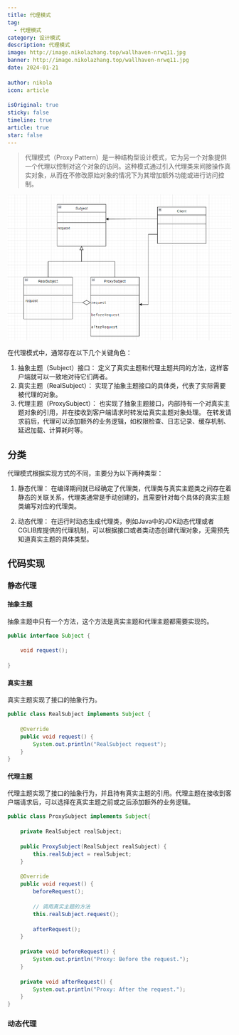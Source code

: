 ```yaml
---
title: 代理模式
tag:
  - 代理模式
category: 设计模式
description: 代理模式
image: http://image.nikolazhang.top/wallhaven-nrwq11.jpg
banner: http://image.nikolazhang.top/wallhaven-nrwq11.jpg
date: 2024-01-21

author: nikola
icon: article

isOriginal: true
sticky: false
timeline: true
article: true
star: false
---
```


> 代理模式（Proxy Pattern）是一种结构型设计模式，它为另一个对象提供一个代理以控制对这个对象的访问。这种模式通过引入代理类来间接操作真实对象，从而在不修改原始对象的情况下为其增加额外功能或进行访问控制。

![20240122172943](https://raw.githubusercontent.com/NikolaZhang/image-blog/main/13-proxy/20240122172943.png)

在代理模式中，通常存在以下几个关键角色：

1. 抽象主题（Subject）接口：
定义了真实主题和代理主题共同的方法，这样客户端就可以一致地对待它们两者。
1. 真实主题（RealSubject）：
实现了抽象主题接口的具体类，代表了实际需要被代理的对象。
1. 代理主题（ProxySubject）：
也实现了抽象主题接口，内部持有一个对真实主题对象的引用，并在接收到客户端请求时转发给真实主题对象处理。
在转发请求前后，代理可以添加额外的业务逻辑，如权限检查、日志记录、缓存机制、延迟加载、计算耗时等。

## 分类

代理模式根据实现方式的不同，主要分为以下两种类型：

1. 静态代理：
在编译期间就已经确定了代理类，代理类与真实主题类之间存在着静态的关联关系，代理类通常是手动创建的，且需要针对每个具体的真实主题类编写对应的代理类。

2. 动态代理：
在运行时动态生成代理类，例如Java中的JDK动态代理或者CGLIB库提供的代理机制，可以根据接口或者类动态创建代理对象，无需预先知道真实主题的具体类型。

## 代码实现

### 静态代理

#### 抽象主题

抽象主题中只有一个方法，这个方法是真实主题和代理主题都需要实现的。

```java
public interface Subject {

    void request();

}
```

#### 真实主题

真实主题实现了接口的抽象行为。

```java
public class RealSubject implements Subject {

    @Override
    public void request() {
        System.out.println("RealSubject request");
    }
}
```

#### 代理主题

代理主题实现了接口的抽象行为，并且持有真实主题的引用。代理主题在接收到客户端请求后，可以选择在真实主题之前或之后添加额外的业务逻辑。

```java
public class ProxySubject implements Subject{

    private RealSubject realSubject;

    public ProxySubject(RealSubject realSubject) {
        this.realSubject = realSubject;
    }

    @Override
    public void request() {
        beforeRequest();

        // 调用真实主题的方法
        this.realSubject.request();

        afterRequest();
    }

    private void beforeRequest() {
        System.out.println("Proxy: Before the request.");
    }

    private void afterRequest() {
        System.out.println("Proxy: After the request.");
    }
}
```

### 动态代理

